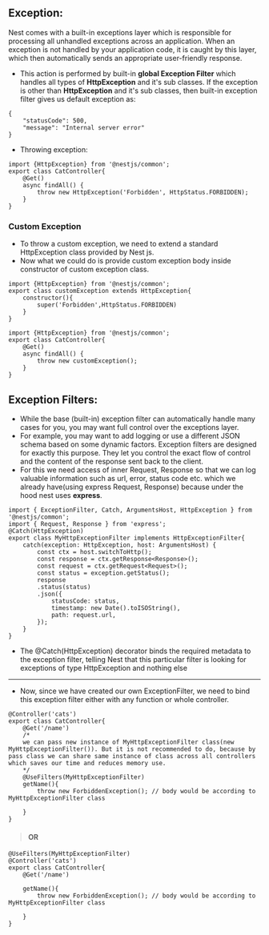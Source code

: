 ## Exception: ##
Nest comes with a built-in exceptions layer which is responsible for processing all unhandled exceptions across an application. When an exception is not handled by your application code, it is caught by this layer, which then automatically sends an appropriate user-friendly response.

- This action is performed by built-in **global Exception Filter** which handles all types of **HttpException** and it's sub classes. If the exception is other than **HttpException** and it's sub classes, then built-in exception filter
gives us default exception as:
```
{
    "statusCode": 500,
    "message": "Internal server error"
}

```
- Throwing exception:
```
import {HttpException} from '@nestjs/common';
export class CatController{
    @Get()
    async findAll() {
        throw new HttpException('Forbidden', HttpStatus.FORBIDDEN);
    }
}
```

### Custom Exception ###
- To throw a custom exception, we need to extend a standard HttpException class provided by Nest js.
- Now what we could do is provide custom exception body inside constructor of custom exception class.
```
import {HttpException} from '@nestjs/common';
export class customException extends HttpException{
    constructor(){
        super('Forbidden',HttpStatus.FORBIDDEN)
    }
}
``` 
```
import {HttpException} from '@nestjs/common';
export class CatController{
    @Get()
    async findAll() {
        throw new customException();
    }
}
```
## Exception Filters: ## 
- While the base (built-in) exception filter can automatically handle many cases for you, you may want full control over the exceptions layer. 
- For example, you may want to add logging or use a different JSON schema based on some dynamic factors. Exception filters are designed for exactly this purpose. They let you control the exact flow of control and the content of the response sent back to the client.
- For this we need access of inner Request, Response so that we can log valuable information such as url, error, status code etc. which we already have(using express Request, Response) because under the hood nest uses **express**.

```
import { ExceptionFilter, Catch, ArgumentsHost, HttpException } from '@nestjs/common';
import { Request, Response } from 'express';
@Catch(HttpException)
export class MyHttpExceptionFilter implements HttpExceptionFilter{
    catch(exception: HttpException, host: ArgumentsHost) {
        const ctx = host.switchToHttp();
        const response = ctx.getResponse<Response>();
        const request = ctx.getRequest<Request>();
        const status = exception.getStatus();
        response
        .status(status)
        .json({
            statusCode: status,
            timestamp: new Date().toISOString(),
            path: request.url,
        });
    }
}
```
- The @Catch(HttpException) decorator binds the required metadata to the exception filter, telling Nest that this particular filter is looking for exceptions of type HttpException and nothing else

---
* Now, since we have created our own ExceptionFilter, we need to bind this exception filter either with any function or whole controller.
```
@Controller('cats')
export class CatController{
    @Get('/name')
    /*
    we can pass new instance of MyHttpExceptionFilter class(new MyHttpExceptionFilter()). But it is not recommended to do, because by pass class we can share same instance of class across all controllers which saves our time and reduces memory use.
    */
    @UseFilters(MyHttpExceptionFilter) 
    getName(){
        throw new ForbiddenException(); // body would be according to MyHttpExceptionFilter class

    }
}
```
>#### OR ####
```
@UseFilters(MyHttpExceptionFilter)
@Controller('cats')
export class CatController{
    @Get('/name')
    
    getName(){
        throw new ForbiddenException(); // body would be according to MyHttpExceptionFilter class

    }
}
```
